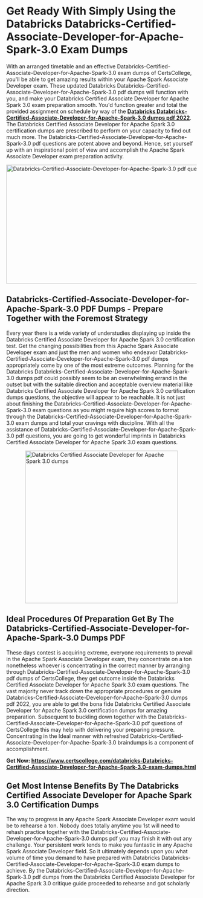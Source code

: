 <h1><strong>Get Ready With Simply Using the Databricks Databricks-Certified-Associate-Developer-for-Apache-Spark-3.0 Exam Dumps&nbsp;</strong></h1>
<p><span style="font-weight: 400;">With an arranged timetable and an effective  Databricks-Certified-Associate-Developer-for-Apache-Spark-3.0 exam dumps of CertsCollege, you'll be able to get amazing results within your Apache Spark Associate Developer exam. These updated Databricks Databricks-Certified-Associate-Developer-for-Apache-Spark-3.0 pdf dumps will function with you, and make your Databricks Certified Associate Developer for Apache Spark 3.0 exam preparation smooth. You'd function greater and total the provided assignment on schedule by way of the <strong><a href="https://www.certscollege.com/databricks-Databricks-Certified-Associate-Developer-for-Apache-Spark-3.0-exam-dumps.html">Databricks Databricks-Certified-Associate-Developer-for-Apache-Spark-3.0 dumps pdf 2022</a></strong>. The Databricks Certified Associate Developer for Apache Spark 3.0 certification dumps are prescribed to perform on your capacity to find out much more. The  Databricks-Certified-Associate-Developer-for-Apache-Spark-3.0 pdf questions are potent above and beyond. Hence, set yourself up with an inspirational point of view and accomplish the Apache Spark Associate Developer exam preparation activity.&nbsp;</span></p>
<p><span style="font-weight: 400;"><img style="display: block; margin-left: auto; margin-right: auto;" src="https://i.ibb.co/CPDK3ps/Yellow-and-Blue-Initiative-Blog-Banner.png" alt="Databricks-Certified-Associate-Developer-for-Apache-Spark-3.0 pdf questions" width="559" height="315" /></span></p>
<h2><strong>Databricks-Certified-Associate-Developer-for-Apache-Spark-3.0 PDF Dumps - Prepare Together with the Foremost Strategy</strong></h2>
<p><span style="font-weight: 400;">Every year there is a wide variety of understudies displaying up inside the Databricks Certified Associate Developer for Apache Spark 3.0 certification test. Get the changing possibilities from this Apache Spark Associate Developer exam and just the men and women who endeavor Databricks-Certified-Associate-Developer-for-Apache-Spark-3.0 pdf dumps appropriately come by one of the most extreme outcomes. Planning for the Databricks Databricks-Certified-Associate-Developer-for-Apache-Spark-3.0 dumps pdf could possibly seem to be an overwhelming errand in the outset but with the suitable direction and acceptable overview material like Databricks Certified Associate Developer for Apache Spark 3.0 certification dumps questions, the objective will appear to be reachable. It is not just about finishing the Databricks-Certified-Associate-Developer-for-Apache-Spark-3.0 exam questions as you might require high scores to format through the Databricks-Certified-Associate-Developer-for-Apache-Spark-3.0 exam dumps and total your cravings with discipline. With all the assistance of Databricks-Certified-Associate-Developer-for-Apache-Spark-3.0 pdf questions, you are going to get wonderful imprints in Databricks Certified Associate Developer for Apache Spark 3.0 exam questions.</span></p>
<p><span style="font-weight: 400;"><a href="https://tinyurl.com/jd7m4h29"><img style="display: block; margin-left: auto; margin-right: auto;" src="https://i.ibb.co/9tMrhdY/Teacher-Appreciation-Invitation.png" alt="Databricks Certified Associate Developer for Apache Spark 3.0 dumps " width="404" height="404" /></a></span></p>
<h2><strong>Ideal Procedures Of Preparation Get By The Databricks-Certified-Associate-Developer-for-Apache-Spark-3.0 Dumps PDF</strong></h2>
<p><span style="font-weight: 400;">These days contest is acquiring extreme, everyone requirements to prevail in the Apache Spark Associate Developer exam, they concentrate on a ton nonetheless whoever is concentrating in the correct manner by arranging through Databricks-Certified-Associate-Developer-for-Apache-Spark-3.0 pdf dumps of CertsCollege, they get outcome inside the Databricks Certified Associate Developer for Apache Spark 3.0 exam questions. The vast majority never track down the appropriate procedures or genuine Databricks-Certified-Associate-Developer-for-Apache-Spark-3.0 dumps pdf 2022, you are able to get the bona fide Databricks Certified Associate Developer for Apache Spark 3.0 certification dumps for amazing preparation. Subsequent to buckling down together with the  Databricks-Certified-Associate-Developer-for-Apache-Spark-3.0 pdf questions of CertsCollege this may help with delivering your preparing pressure. Concentrating in the Ideal manner with refreshed Databricks-Certified-Associate-Developer-for-Apache-Spark-3.0 braindumps is a component of accomplishment.</span></p>
<p><span style="font-weight: 400;"><strong>Get Now: <a href="https://www.certscollege.com/databricks-Databricks-Certified-Associate-Developer-for-Apache-Spark-3.0-exam-dumps.html">https://www.certscollege.com/databricks-Databricks-Certified-Associate-Developer-for-Apache-Spark-3.0-exam-dumps.html</a></strong></span></p>
<h2><strong>Get Most Intense Benefits By The Databricks Certified Associate Developer for Apache Spark 3.0 Certification Dumps</strong></h2>
<p><span style="font-weight: 400;">The way to progress in any Apache Spark Associate Developer exam would be to rehearse a ton. Nobody does totally anytime you 1st will need to rehash practice together with the Databricks-Certified-Associate-Developer-for-Apache-Spark-3.0 dumps pdf you may finish it with out any challenge. Your persistent work tends to make you fantastic in any Apache Spark Associate Developer field. So it ultimately depends upon you what volume of time you demand to have prepared with Databricks Databricks-Certified-Associate-Developer-for-Apache-Spark-3.0 exam dumps to achieve. By the Databricks-Certified-Associate-Developer-for-Apache-Spark-3.0 pdf dumps from the Databricks Certified Associate Developer for Apache Spark 3.0 critique guide proceeded to rehearse and got scholarly direction.</span></p>
